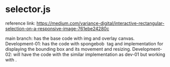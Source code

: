 # selector.js
reference link:
https://medium.com/variance-digital/interactive-rectangular-selection-on-a-responsive-image-761ebe24280c

main branch: has the base code with img and overlay canvas.
Development-01: has the code with spongebob <img> tag and implementation for displaying the bounding box and its movement and resizing.
Development-02: will have the code with the similar implementation as dev-01 but working with <canvas>.
